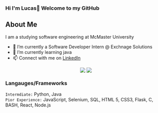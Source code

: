 ### Hi I'm Lucas👋 Welcome to my GitHub
<h2> About Me </h2>
<p>I am a studying software engineering at McMaster University</p>

* 🔭 I’m currently a Software Developer Intern @ Exchnage Solutions
* 🌱 I’m currently learning java
* 📫 Connect with me on <a href="https://www.linkedin.com/in/lucasichen/">LinkedIn</a>

<div align="center">
   <img align="center" src="https://github-readme-stats.vercel.app/api?username=lucasichen&count_private=true&show_icons=true&hide_rank=true" />
   <img align="center" src="https://github-readme-stats.vercel.app/api/top-langs/?username=lucasichen&layout=compact&hide=html,css,jupyter%20notebook" />
</div>

### Langauges/Frameworks
` Intermdiate: `
Python, Java <br />
` Pior Experience: `
JavaScript, Selenium, SQL, HTML 5, CSS3, Flask, C, BASH, React, Node.js  <br />
<!--
**lucasichen/lucasichen** is a ✨ _special_ ✨ repository because its `README.md` (this file) appears on your GitHub profile.


